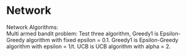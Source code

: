 # Network
Network Algorithms:  
Multi armed bandit problem: Test three algorithm, Greedy1 is Epsilon-Greedy algorithm with fixed epsilon = 0.1. Greedy1 is Epsilon-Greedy algorithm with epsilon = 1/t. UCB is UCB algorithm with alpha = 2.

